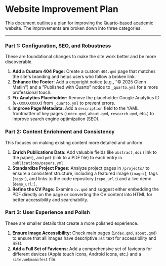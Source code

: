 # Website Improvement Plan

This document outlines a plan for improving the Quarto-based academic website. The improvements are broken down into three categories.

---

### Part 1: Configuration, SEO, and Robustness

These are foundational changes to make the site work better and be more discoverable.

1.  **Add a Custom 404 Page:** Create a custom `404.qmd` page that matches the site's branding and helps users who follow a broken link.
2.  **Enhance the Footer:** Add a copyright notice (e.g., "© 2025 Glenn Matlin") and a "Published with Quarto" notice to `_quarto.yml` for a more professional touch.
3.  **Fix Analytics Placeholder:** Remove the placeholder Google Analytics ID (`G-XXXXXXXXXX`) from `_quarto.yml` to prevent errors.
4.  **Improve Page Metadata:** Add a `description` field to the YAML frontmatter of key pages (`index.qmd`, `about.qmd`, `research.qmd`, etc.) to improve search engine optimization (SEO).

### Part 2: Content Enrichment and Consistency

This focuses on making existing content more detailed and uniform.

1.  **Enrich Publications Data:** Add valuable fields like `abstract`, `doi` (link to the paper), and `pdf` (link to a PDF file) to each entry in `publications/papers.yml`.
2.  **Standardize Project Pages:** Analyze project pages in `/projects/` to ensure a consistent structure, including a featured image (`image:`), tags (`tags:`), and links to the code repository (`repo_url:`) and a live demo (`demo_url:`).
3.  **Refine the CV Page:** Examine `cv.qmd` and suggest either embedding the PDF directly on the page or converting the CV content into HTML for better accessibility and searchability.

### Part 3: User Experience and Polish

These are smaller details that create a more polished experience.

1.  **Ensure Image Accessibility:** Check main pages (`index.qmd`, `about.qmd`) to ensure that all images have descriptive `alt` text for accessibility and SEO.
2.  **Add a Full Set of Favicons:** Add a comprehensive set of favicons for different devices (Apple touch icons, Android icons, etc.) and a `site.webmanifest` file.
